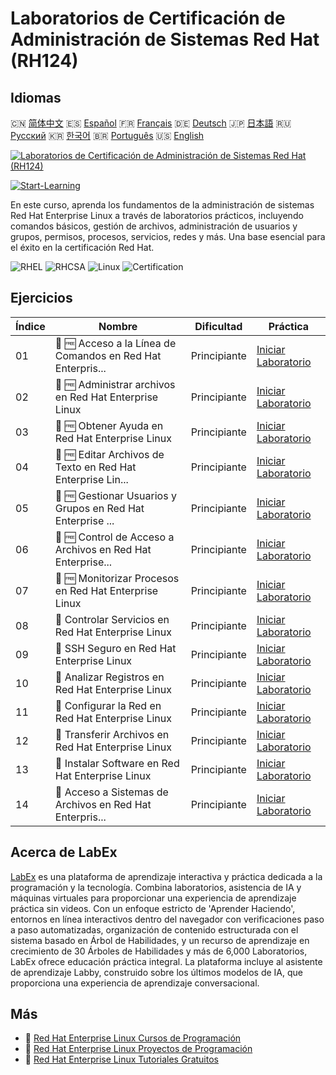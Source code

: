# Laboratorios de Certificación de Administración de Sistemas Red Hat (RH124)

## Idiomas

🇨🇳 [简体中文](README_zh.md) 🇪🇸 [Español](README_es.md) 🇫🇷 [Français](README_fr.md) 🇩🇪 [Deutsch](README_de.md) 🇯🇵 [日本語](README_ja.md) 🇷🇺 [Русский](README_ru.md) 🇰🇷 [한국어](README_ko.md) 🇧🇷 [Português](README_pt.md) 🇺🇸 [English](README.md) 

[![Laboratorios de Certificación de Administración de Sistemas Red Hat (RH124)](https://cover-creator.labex.io/red-hat-system-administration-rh124-labs.png?lang=es)](https://labex.io/es/courses/red-hat-system-administration-rh124-labs)

[![Start-Learning](https://img.shields.io/badge/Start-Learning-whitesmoke?style=for-the-badge)](https://labex.io/es/courses/red-hat-system-administration-rh124-labs)

En este curso, aprenda los fundamentos de la administración de sistemas Red Hat Enterprise Linux a través de laboratorios prácticos, incluyendo comandos básicos, gestión de archivos, administración de usuarios y grupos, permisos, procesos, servicios, redes y más. Una base esencial para el éxito en la certificación Red Hat.

![RHEL](https://img.shields.io/badge/RHEL-whitesmoke?style=for-the-badge&logo=rhel)
![RHCSA](https://img.shields.io/badge/RHCSA-whitesmoke?style=for-the-badge&logo=rhcsa)
![Linux](https://img.shields.io/badge/Linux-whitesmoke?style=for-the-badge&logo=linux)
![Certification](https://img.shields.io/badge/Certification-whitesmoke?style=for-the-badge&logo=certification)


## Ejercicios

|   Índice | Nombre                                                      | Dificultad   | Práctica                                                                                                                                                                                   |
|----------|-------------------------------------------------------------|--------------|--------------------------------------------------------------------------------------------------------------------------------------------------------------------------------------------|
|       01 | 🧩 🆓 Acceso a la Línea de Comandos en Red Hat Enterpris... | Principiante | <a target='_blank' href='https://labex.io/es/labs/rhel-access-command-line-in-red-hat-enterprise-linux-588454?course=red-hat-system-administration-rh124-labs'>Iniciar Laboratorio</a>     |
|       02 | 🧩 🆓 Administrar archivos en Red Hat Enterprise Linux      | Principiante | <a target='_blank' href='https://labex.io/es/labs/rhel-manage-files-in-red-hat-enterprise-linux-588463?course=red-hat-system-administration-rh124-labs'>Iniciar Laboratorio</a>            |
|       03 | 🧩 🆓 Obtener Ayuda en Red Hat Enterprise Linux             | Principiante | <a target='_blank' href='https://labex.io/es/labs/rhel-get-help-in-red-hat-enterprise-linux-588461?course=red-hat-system-administration-rh124-labs'>Iniciar Laboratorio</a>                |
|       04 | 🧩 🆓 Editar Archivos de Texto en Red Hat Enterprise Lin... | Principiante | <a target='_blank' href='https://labex.io/es/labs/rhel-edit-text-files-in-red-hat-enterprise-linux-588460?course=red-hat-system-administration-rh124-labs'>Iniciar Laboratorio</a>         |
|       05 | 🧩 🆓 Gestionar Usuarios y Grupos en Red Hat Enterprise ... | Principiante | <a target='_blank' href='https://labex.io/es/labs/rhel-manage-users-and-groups-in-red-hat-enterprise-linux-588464?course=red-hat-system-administration-rh124-labs'>Iniciar Laboratorio</a> |
|       06 | 🧩 🆓 Control de Acceso a Archivos en Red Hat Enterprise... | Principiante | <a target='_blank' href='https://labex.io/es/labs/rhel-control-file-access-in-red-hat-enterprise-linux-588458?course=red-hat-system-administration-rh124-labs'>Iniciar Laboratorio</a>     |
|       07 | 🧩 🆓 Monitorizar Procesos en Red Hat Enterprise Linux      | Principiante | <a target='_blank' href='https://labex.io/es/labs/rhel-monitor-processes-in-red-hat-enterprise-linux-588465?course=red-hat-system-administration-rh124-labs'>Iniciar Laboratorio</a>       |
|       08 | 🧩  Controlar Servicios en Red Hat Enterprise Linux         | Principiante | <a target='_blank' href='https://labex.io/es/labs/rhel-control-services-in-red-hat-enterprise-linux-588459?course=red-hat-system-administration-rh124-labs'>Iniciar Laboratorio</a>        |
|       09 | 🧩  SSH Seguro en Red Hat Enterprise Linux                  | Principiante | <a target='_blank' href='https://labex.io/es/labs/rhel-secure-ssh-in-red-hat-enterprise-linux-588466?course=red-hat-system-administration-rh124-labs'>Iniciar Laboratorio</a>              |
|       10 | 🧩  Analizar Registros en Red Hat Enterprise Linux          | Principiante | <a target='_blank' href='https://labex.io/es/labs/rhel-analyze-logs-in-red-hat-enterprise-linux-588456?course=red-hat-system-administration-rh124-labs'>Iniciar Laboratorio</a>            |
|       11 | 🧩  Configurar la Red en Red Hat Enterprise Linux           | Principiante | <a target='_blank' href='https://labex.io/es/labs/rhel-configure-networking-in-red-hat-enterprise-linux-588457?course=red-hat-system-administration-rh124-labs'>Iniciar Laboratorio</a>    |
|       12 | 🧩  Transferir Archivos en Red Hat Enterprise Linux         | Principiante | <a target='_blank' href='https://labex.io/es/labs/rhel-transfer-files-in-red-hat-enterprise-linux-588467?course=red-hat-system-administration-rh124-labs'>Iniciar Laboratorio</a>          |
|       13 | 🧩  Instalar Software en Red Hat Enterprise Linux           | Principiante | <a target='_blank' href='https://labex.io/es/labs/rhel-install-software-in-red-hat-enterprise-linux-588462?course=red-hat-system-administration-rh124-labs'>Iniciar Laboratorio</a>        |
|       14 | 🧩  Acceso a Sistemas de Archivos en Red Hat Enterpris...   | Principiante | <a target='_blank' href='https://labex.io/es/labs/rhel-access-file-systems-in-red-hat-enterprise-linux-588455?course=red-hat-system-administration-rh124-labs'>Iniciar Laboratorio</a>     |

## Acerca de LabEx

[LabEx](https://labex.io) es una plataforma de aprendizaje interactiva y práctica dedicada a la programación y la tecnología. Combina laboratorios, asistencia de IA y máquinas virtuales para proporcionar una experiencia de aprendizaje práctica sin videos. Con un enfoque estricto de 'Aprender Haciendo', entornos en línea interactivos dentro del navegador con verificaciones paso a paso automatizadas, organización de contenido estructurada con el sistema basado en Árbol de Habilidades, y un recurso de aprendizaje en crecimiento de 30 Árboles de Habilidades y más de 6,000 Laboratorios, LabEx ofrece educación práctica integral. La plataforma incluye al asistente de aprendizaje Labby, construido sobre los últimos modelos de IA, que proporciona una experiencia de aprendizaje conversacional.

## Más

- 🔗 [Red Hat Enterprise Linux Cursos de Programación](https://github.com/labex-labs/awesome-programming-courses)
- 🔗 [Red Hat Enterprise Linux Proyectos de Programación](https://github.com/labex-labs/awesome-programming-projects)
- 🔗 [Red Hat Enterprise Linux Tutoriales Gratuitos](https://github.com/labex-labs/rhel-free-tutorials)

